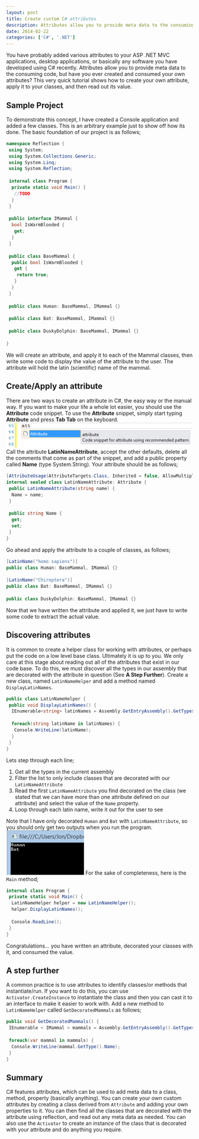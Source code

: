 ```yaml
---
layout: post
title: Create custom C# attributes
description: Attributes allow you to provide meta data to the consuming code, but have you ever created and consumed your own attributes?
date: 2014-02-22
categories: ['C#', '.NET']
---
```


You have probably added various attributes to your ASP .NET MVC applications, desktop applications, or basically any software you have developed using C# recently. Attributes allow you to provide meta data to the consuming code, but have you ever created and consumed your own attributes? This very quick tutorial shows how to create your own attribute, apply it to your classes, and then read out its value.

## Sample Project

To demonstrate this concept, I have created a Console application and added a few classes. This is an arbitrary example just to show off how its done. The basic foundation of our project is as follows;

```csharp
namespace Reflection {
 using System;
 using System.Collections.Generic;
 using System.Linq;
 using System.Reflection;

 internal class Program {
  private static void Main() {
   //TODO
  }
 }

 public interface IMammal {
  bool IsWarmBlooded {
   get;
  }
 }

 public class BaseMammal {
  public bool IsWarmBlooded {
   get {
    return true;
   }
  }
 }

 public class Human: BaseMammal, IMammal {}

 public class Bat: BaseMammal, IMammal {}

 public class DuskyDolphin: BaseMammal, IMammal {}

}
```

We will create an attribute, and apply it to each of the Mammal classes, then write some code to display the value of the attribute to the user. The attribute will hold the latin (scientific) name of the mammal.

## Create/Apply an attribute

There are two ways to create an attribute in C#, the easy way or the manual way. If you want to make your life a whole lot easier, you should use the **Attribute** code snippet. To use the **Attribute** snippet, simply start typing **Attribute** and press **Tab Tab** on the keyboard. ![Attribute Code Snippet](attributecodesnippet1.png) Call the attribute **LatinNameAttribute**, accept the other defaults, delete all the comments that come as part of the snippet, and add a public property called **Name** (type System.String). Your attribute should be as follows;

```csharp
[AttributeUsage(AttributeTargets.Class, Inherited = false, AllowMultiple = true)]
internal sealed class LatinNameAttribute: Attribute {
 public LatinNameAttribute(string name) {
  Name = name;
 }

 public string Name {
  get;
  set;
 }
}
```

Go ahead and apply the attribute to a couple of classes, as follows;

```csharp
[LatinName("homo sapiens")]
public class Human: BaseMammal, IMammal {}

[LatinName("Chiroptera")]
public class Bat: BaseMammal, IMammal {}

public class DuskyDolphin: BaseMammal, IMammal {}
```

Now that we have written the attribute and applied it, we just have to write some code to extract the actual value.

## Discovering attributes

It is common to create a helper class for working with attributes, or perhaps put the code on a low level base class. Ultimately it is up to you. We only care at this stage about reading out all of the attributes that exist in our code base. To do this, we must discover all the types in our assembly that are decorated with the attribute in question (See **A Step Further**). Create a new class, named `LatinNameHelper` and add a method named `DisplayLatinNames`.

```csharp
public class LatinNameHelper {
 public void DisplayLatinNames() {
  IEnumerable<string> latinNames = Assembly.GetEntryAssembly().GetTypes().Where(t => t.GetCustomAttributes(typeof(LatinNameAttribute), true).Any()).Select(t => ((LatinNameAttribute) t.GetCustomAttributes(typeof(LatinNameAttribute), true).First()).Name);

  foreach(string latinName in latinNames) {
   Console.WriteLine(latinName);
  }
 }
}
```

Lets step through each line;

1.  Get all the types in the current assembly
2.  Filter the list to only include classes that are decorated with our `LatinNameAttribute`
3.  Read the first `LatinNameAttribute` you find decorated on the class (we stated that we can have more than one attribute defined on our attribute) and select the value of the `Name` property.
4.  Loop through each latin name, write it out for the user to see

Note that I have only decorated `Human` and `Bat` with `LatinNameAttribute`, so you should only get two outputs when you run the program. ![Screenshot of attribute names](screenshot1.png) For the sake of completeness, here is the `Main` method;

```csharp
internal class Program {
 private static void Main() {
  LatinNameHelper helper = new LatinNameHelper();
  helper.DisplayLatinNames();

  Console.ReadLine();
 }
}
```

Congratulations... you have written an attribute, decorated your classes with it, and consumed the value.

## A step further

A common practice is to use attributes to identify classes/or methods that instantiate/run. If you want to do this, you can use `Activator.CreateInstance` to instantiate the class and then you can cast it to an interface to make it easier to work with. Add a new method to `LatinNameHelper` called `GetDecoratedMammals` as follows;

```csharp
public void GetDecoratedMammals() {
 IEnumerable < IMammal > mammals = Assembly.GetEntryAssembly().GetTypes().Where(t => t.GetCustomAttributes(typeof(LatinNameAttribute), true).Any()).Select(t => (IMammal) Activator.CreateInstance(t));

 foreach(var mammal in mammals) {
  Console.WriteLine(mammal.GetType().Name);
 }
}
```

## Summary

C# features attributes, which can be used to add meta data to a class, method, property (basically anything). You can create your own custom attributes by creating a class derived from `Attribute` and adding your own properties to it. You can then find all the classes that are decorated with the attribute using reflection, and read out any meta data as needed. You can also use the `Activator` to create an instance of the class that is decorated with your attribute and do anything you require.
